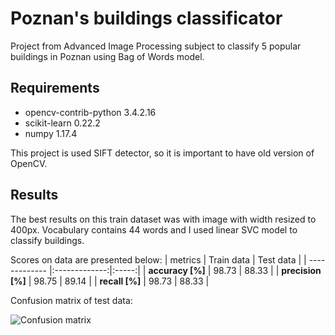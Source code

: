 # Poznan's buildings classificator

Project from Advanced Image Processing subject to classify 5 popular buildings in Poznan using Bag of Words model.

## Requirements
* opencv-contrib-python 3.4.2.16
* scikit-learn 0.22.2
* numpy 1.17.4

This project is used SIFT detector, so it is important to have old version of OpenCV.

## Results
The best results on this train dataset was with image with width resized to 400px. Vocabulary contains 44 words and I used linear SVC model to classify buildings.

Scores on data are presented below:
| metrics     | Train data          | Test data  |
| ------------- |:-------------:|:-----:|
| **accuracy [%]** | 98.73 | 88.33 |
| **precision [%]**     | 98.75      |  89.14 |
| **recall [%]** | 98.73    |  88.33 |

Confusion matrix of test data:

![Confusion matrix](https://github.com/m-milena/ML_projects/tree/master/poznan_buildings_classification/visualisation/confusion_matrix.png)
